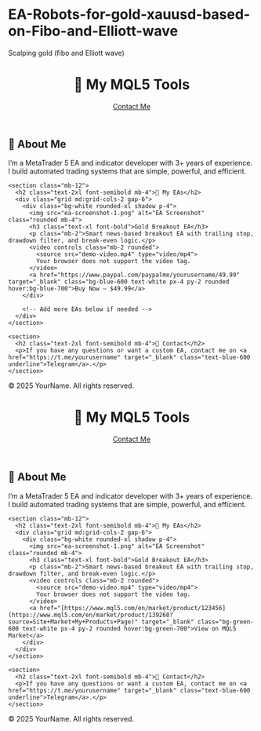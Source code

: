 # EA-Robots-for-gold-xauusd-based-on-Fibo-and-Elliott-wave
Scalping gold (fibo and Elliott wave)
<!DOCTYPE html>
<html lang="en">
<head>
  <meta charset="UTF-8">
  <meta name="viewport" content="width=device-width, initial-scale=1.0">
  <title>My EA Portfolio</title>
  <link rel="stylesheet" href="https://cdn.jsdelivr.net/npm/tailwindcss@2.2.19/dist/tailwind.min.css">
</head>
<body class="bg-gray-50 text-gray-900">
  <header class="bg-white shadow p-4">
    <div class="max-w-6xl mx-auto flex justify-between items-center">
      <h1 class="text-xl font-bold">🔧 My MQL5 Tools</h1>
      <a href="https://t.me/yourusername" target="_blank" class="text-blue-600 hover:underline">Contact Me</a>
    </div>
  </header>

  <main class="max-w-6xl mx-auto p-6">
    <section class="mb-12">
      <h2 class="text-2xl font-semibold mb-4">💼 About Me</h2>
      <p>I’m a MetaTrader 5 EA and indicator developer with 3+ years of experience. I build automated trading systems that are simple, powerful, and efficient.</p>
    </section>

    <section class="mb-12">
      <h2 class="text-2xl font-semibold mb-4">🚀 My EAs</h2>
      <div class="grid md:grid-cols-2 gap-6">
        <div class="bg-white rounded-xl shadow p-4">
          <img src="ea-screenshot-1.png" alt="EA Screenshot" class="rounded mb-4">
          <h3 class="text-xl font-bold">Gold Breakout EA</h3>
          <p class="mb-2">Smart news-based breakout EA with trailing stop, drawdown filter, and break-even logic.</p>
          <video controls class="mb-2 rounded">
            <source src="demo-video.mp4" type="video/mp4">
            Your browser does not support the video tag.
          </video>
          <a href="https://www.paypal.com/paypalme/yourusername/49.99" target="_blank" class="bg-blue-600 text-white px-4 py-2 rounded hover:bg-blue-700">Buy Now – $49.99</a>
        </div>

        <!-- Add more EAs below if needed -->
      </div>
    </section>

    <section>
      <h2 class="text-2xl font-semibold mb-4">📩 Contact</h2>
      <p>If you have any questions or want a custom EA, contact me on <a href="https://t.me/yourusername" target="_blank" class="text-blue-600 underline">Telegram</a>.</p>
    </section>
  </main>

  <footer class="bg-white shadow mt-12 p-4 text-center text-sm text-gray-500">
    &copy; 2025 YourName. All rights reserved.
  </footer>
</body>
</html>
<!DOCTYPE html>
<html lang="en">
<head>
  <meta charset="UTF-8">
  <meta name="viewport" content="width=device-width, initial-scale=1.0">
  <title>My EA Portfolio</title>
  <link rel="stylesheet" href="https://cdn.jsdelivr.net/npm/tailwindcss@2.2.19/dist/tailwind.min.css">
</head>
<body class="bg-gray-50 text-gray-900">
  <header class="bg-white shadow p-4">
    <div class="max-w-6xl mx-auto flex justify-between items-center">
      <h1 class="text-xl font-bold">🔧 My MQL5 Tools</h1>
      <a href="https://t.me/yourusername" target="_blank" class="text-blue-600 hover:underline">Contact Me</a>
    </div>
  </header>

  <main class="max-w-6xl mx-auto p-6">
    <section class="mb-12">
      <h2 class="text-2xl font-semibold mb-4">💼 About Me</h2>
      <p>I’m a MetaTrader 5 EA and indicator developer with 3+ years of experience. I build automated trading systems that are simple, powerful, and efficient.</p>
    </section>

    <section class="mb-12">
      <h2 class="text-2xl font-semibold mb-4">🚀 My EAs</h2>
      <div class="grid md:grid-cols-2 gap-6">
        <div class="bg-white rounded-xl shadow p-4">
          <img src="ea-screenshot-1.png" alt="EA Screenshot" class="rounded mb-4">
          <h3 class="text-xl font-bold">Gold Breakout EA</h3>
          <p class="mb-2">Smart news-based breakout EA with trailing stop, drawdown filter, and break-even logic.</p>
          <video controls class="mb-2 rounded">
            <source src="demo-video.mp4" type="video/mp4">
            Your browser does not support the video tag.
          </video>
          <a href="[https://www.mql5.com/en/market/product/123456](https://www.mql5.com/en/market/product/139260?source=Site+Market+My+Products+Page)" target="_blank" class="bg-green-600 text-white px-4 py-2 rounded hover:bg-green-700">View on MQL5 Market</a>
        </div>
      </div>
    </section>

    <section>
      <h2 class="text-2xl font-semibold mb-4">📩 Contact</h2>
      <p>If you have any questions or want a custom EA, contact me on <a href="https://t.me/yourusername" target="_blank" class="text-blue-600 underline">Telegram</a>.</p>
    </section>
  </main>

  <footer class="bg-white shadow mt-12 p-4 text-center text-sm text-gray-500">
    &copy; 2025 YourName. All rights reserved.
  </footer>
</body>
</html>
